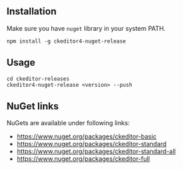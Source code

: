 
## Installation

Make sure you have `nuget` library in your system PATH.

```
npm install -g ckeditor4-nuget-release
```

## Usage

```
cd ckeditor-releases
ckeditor4-nuget-release <version> --push
```

## NuGet links

NuGets are available under following links:

* https://www.nuget.org/packages/ckeditor-basic
* https://www.nuget.org/packages/ckeditor-standard
* https://www.nuget.org/packages/ckeditor-standard-all
* https://www.nuget.org/packages/ckeditor-full

